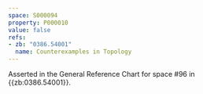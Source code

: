 ```yaml
---
space: S000094
property: P000010
value: false
refs:
- zb: "0386.54001"
  name: Counterexamples in Topology
---
```


Asserted in the General Reference Chart for space #96 in
{{zb:0386.54001}}.
